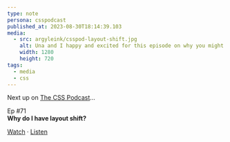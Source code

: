 ```yaml
---
type: note
persona: csspodcast
published_at: 2023-08-30T18:14:39.103
media:
  - src: argyleink/csspod-layout-shift.jpg
    alt: Una and I happy and excited for this episode on why you might have layout shift
    width: 1280
    height: 720
tags: 
  - media
  - css
---
```


Next up on [The CSS Podcast](https://www.youtube.com/playlist?list=PLNYkxOF6rcIAx_S2LSfXQLorIeehsPL3q)…

<span class="Tag">Ep #71</span>  
**Why do I have layout shift?** 

[Watch](https://www.youtube.com/watch?v=bffwdyKoS8Q&list=PLNYkxOF6rcIAx_S2LSfXQLorIeehsPL3q) · 
[Listen](https://thecsspodcast.libsyn.com)